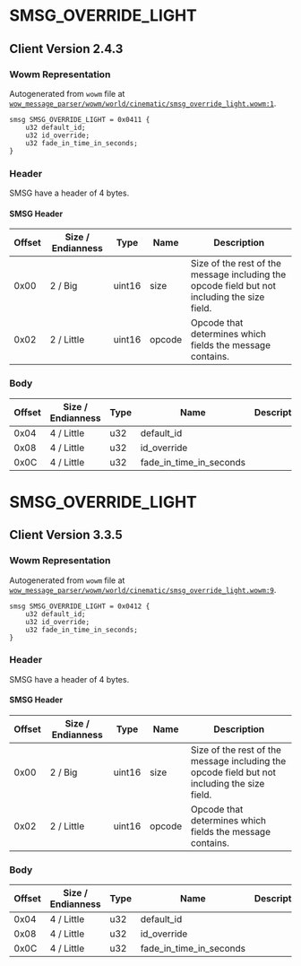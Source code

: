 # SMSG_OVERRIDE_LIGHT

## Client Version 2.4.3

### Wowm Representation

Autogenerated from `wowm` file at [`wow_message_parser/wowm/world/cinematic/smsg_override_light.wowm:1`](https://github.com/gtker/wow_messages/tree/main/wow_message_parser/wowm/world/cinematic/smsg_override_light.wowm#L1).
```rust,ignore
smsg SMSG_OVERRIDE_LIGHT = 0x0411 {
    u32 default_id;
    u32 id_override;
    u32 fade_in_time_in_seconds;
}
```
### Header

SMSG have a header of 4 bytes.

#### SMSG Header

| Offset | Size / Endianness | Type   | Name   | Description |
| ------ | ----------------- | ------ | ------ | ----------- |
| 0x00   | 2 / Big           | uint16 | size   | Size of the rest of the message including the opcode field but not including the size field.|
| 0x02   | 2 / Little        | uint16 | opcode | Opcode that determines which fields the message contains.|

### Body

| Offset | Size / Endianness | Type | Name | Description | Comment |
| ------ | ----------------- | ---- | ---- | ----------- | ------- |
| 0x04 | 4 / Little | u32 | default_id |  |  |
| 0x08 | 4 / Little | u32 | id_override |  |  |
| 0x0C | 4 / Little | u32 | fade_in_time_in_seconds |  |  |

# SMSG_OVERRIDE_LIGHT

## Client Version 3.3.5

### Wowm Representation

Autogenerated from `wowm` file at [`wow_message_parser/wowm/world/cinematic/smsg_override_light.wowm:9`](https://github.com/gtker/wow_messages/tree/main/wow_message_parser/wowm/world/cinematic/smsg_override_light.wowm#L9).
```rust,ignore
smsg SMSG_OVERRIDE_LIGHT = 0x0412 {
    u32 default_id;
    u32 id_override;
    u32 fade_in_time_in_seconds;
}
```
### Header

SMSG have a header of 4 bytes.

#### SMSG Header

| Offset | Size / Endianness | Type   | Name   | Description |
| ------ | ----------------- | ------ | ------ | ----------- |
| 0x00   | 2 / Big           | uint16 | size   | Size of the rest of the message including the opcode field but not including the size field.|
| 0x02   | 2 / Little        | uint16 | opcode | Opcode that determines which fields the message contains.|

### Body

| Offset | Size / Endianness | Type | Name | Description | Comment |
| ------ | ----------------- | ---- | ---- | ----------- | ------- |
| 0x04 | 4 / Little | u32 | default_id |  |  |
| 0x08 | 4 / Little | u32 | id_override |  |  |
| 0x0C | 4 / Little | u32 | fade_in_time_in_seconds |  |  |

